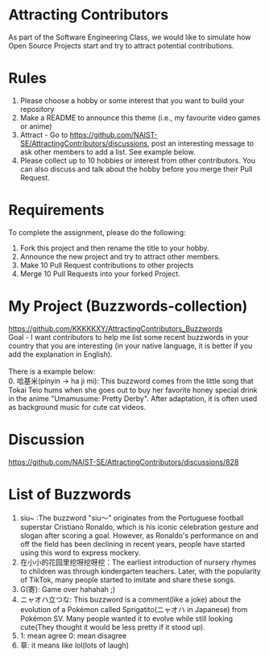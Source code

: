 # Attracting Contributors
As part of the Software Engineering Class, we would like to simulate how Open Source Projects start and try to attract potential contributions.

# Rules

1. Please choose a hobby or some interest that you want to build your repository
2. Make a README to announce this theme (i.e., my favourite video games or anime)
3. Attract - Go to https://github.com/NAIST-SE/AttractingContributors/discussions, post an interesting message to ask other members to add a list. See example below.
4. Please collect up to 10 hobbies or interest from other contributors. You can also discuss and talk about the hobby before you merge their Pull Request.

# Requirements
To complete the assignment, please do the following:
1. Fork this project and then rename the title to your hobby. 
2. Announce the new project and try to attract other members.
3. Make 10 Pull Request contributions to other projects
4. Merge 10 Pull Requests into your forked Project.

# My Project (Buzzwords-collection)
https://github.com/KKKKKXY/AttractingContributors_Buzzwords
<br>
Goal - I want contributors to help me list some recent buzzwords in your country that you are interesting (in your native language, it is better if you add the explanation in English).
<br>
<br>
There is a example below:
<br>
0. 哈基米(pinyin -> ha ji mi): This buzzword comes from the little song that Tokai Teio hums when she goes out to buy her favorite honey special drink in the anime "Umamusume: Pretty Derby". After adaptation, it is often used as background music for cute cat videos.

# Discussion
https://github.com/NAIST-SE/AttractingContributors/discussions/828

# List of Buzzwords
1. siu~ :The buzzword "siu～" originates from the Portuguese football superstar Cristiano Ronaldo, which is his iconic celebration gesture and slogan after scoring a goal. However, as Ronaldo's performance on and off the field has been declining in recent years, people have started using this word to express mockery.
2. 在小小的花园里挖呀挖呀挖：The earliest introduction of nursery rhymes to children was through kindergarten teachers. Later, with the popularity of TikTok, many people started to imitate and share these songs.
3. G(寄): Game over hahahah ;)
4. ニャオハ立つな: This buzzword is a comment(like a joke) about the evolution of a Pokémon called Sprigatito(ニャオハ in Japanese) from Pokémon SV. Many people wanted it to evolve while still looking cute(They thought it would be less pretty if it stood up).
5. 1: mean agree 0: mean disagree
6. 草: it means like lol(lots of laugh)
